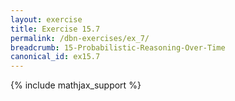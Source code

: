 ```yaml
---
layout: exercise
title: Exercise 15.7
permalink: /dbn-exercises/ex_7/
breadcrumb: 15-Probabilistic-Reasoning-Over-Time
canonical_id: ex15.7
---
```


{% include mathjax_support %}
